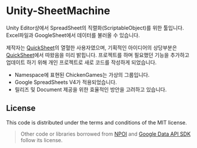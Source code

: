 # Unity-SheetMachine
Unity Editor상에서 SpreadSheet의 직렬화(ScriptableObject)를 위한 툴입니다. Excel파일과 GoogleSheet에서 데이터를 불러올 수 있습니다.

제작자는 [QuickSheet](https://github.com/kimsama/Unity-QuickSheet)의 열혈한 사용자였으며, 기획적인 아이디어의 상당부분은 [QuickSheet](https://github.com/kimsama/Unity-QuickSheet)에서 따왔음을 미리 밝힙니다. 프로젝트를 하며 필요했던 기능을 추가하고 업데이트 하기 위해 개인 프로젝트로 새로 코드를 작성하게 되었습니다. 

* Namespace에 표현된 ChickenGames는 가상의 그룹입니다.
* Google SpreadSheets V4가 적용되었습니다.
* 릴리즈 및 Document 제공을 위한 효율적인 방안을 고려하고 있습니다. 

## License

This code is distributed under the terms and conditions of the MIT license.

> Other code or libraries borrowed from [NPOI](https://npoi.codeplex.com/) and [Google Data API SDK](https://code.google.com/p/google-gdata/downloads/detail?name=libgoogle-data-mono-2.1.0.0.tar.gz&can=2&q=) follow its license.